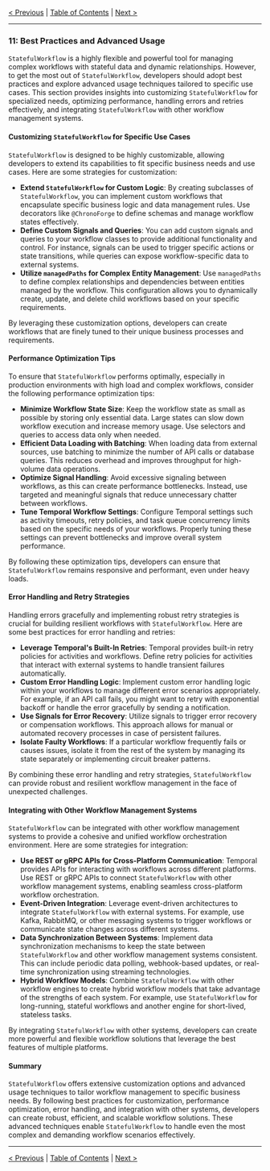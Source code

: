 [< Previous](./security_and_api_token_management.md) | [Table of Contents](./table_of_contents.md#table-of-contents) | [Next >](./conclusion_and_further_reading.md)

---

### 11: Best Practices and Advanced Usage

`StatefulWorkflow` is a highly flexible and powerful tool for managing complex workflows with stateful data and dynamic relationships. However, to get the most out of `StatefulWorkflow`, developers should adopt best practices and explore advanced usage techniques tailored to specific use cases. This section provides insights into customizing `StatefulWorkflow` for specialized needs, optimizing performance, handling errors and retries effectively, and integrating `StatefulWorkflow` with other workflow management systems.

#### Customizing `StatefulWorkflow` for Specific Use Cases

`StatefulWorkflow` is designed to be highly customizable, allowing developers to extend its capabilities to fit specific business needs and use cases. Here are some strategies for customization:

- **Extend `StatefulWorkflow` for Custom Logic**: By creating subclasses of `StatefulWorkflow`, you can implement custom workflows that encapsulate specific business logic and data management rules. Use decorators like `@ChronoForge` to define schemas and manage workflow states effectively.
- **Define Custom Signals and Queries**: You can add custom signals and queries to your workflow classes to provide additional functionality and control. For instance, signals can be used to trigger specific actions or state transitions, while queries can expose workflow-specific data to external systems.
- **Utilize `managedPaths` for Complex Entity Management**: Use `managedPaths` to define complex relationships and dependencies between entities managed by the workflow. This configuration allows you to dynamically create, update, and delete child workflows based on your specific requirements.

By leveraging these customization options, developers can create workflows that are finely tuned to their unique business processes and requirements.

#### Performance Optimization Tips

To ensure that `StatefulWorkflow` performs optimally, especially in production environments with high load and complex workflows, consider the following performance optimization tips:

- **Minimize Workflow State Size**: Keep the workflow state as small as possible by storing only essential data. Large states can slow down workflow execution and increase memory usage. Use selectors and queries to access data only when needed.
- **Efficient Data Loading with Batching**: When loading data from external sources, use batching to minimize the number of API calls or database queries. This reduces overhead and improves throughput for high-volume data operations.
- **Optimize Signal Handling**: Avoid excessive signaling between workflows, as this can create performance bottlenecks. Instead, use targeted and meaningful signals that reduce unnecessary chatter between workflows.
- **Tune Temporal Workflow Settings**: Configure Temporal settings such as activity timeouts, retry policies, and task queue concurrency limits based on the specific needs of your workflows. Properly tuning these settings can prevent bottlenecks and improve overall system performance.

By following these optimization tips, developers can ensure that `StatefulWorkflow` remains responsive and performant, even under heavy loads.

#### Error Handling and Retry Strategies

Handling errors gracefully and implementing robust retry strategies is crucial for building resilient workflows with `StatefulWorkflow`. Here are some best practices for error handling and retries:

- **Leverage Temporal's Built-In Retries**: Temporal provides built-in retry policies for activities and workflows. Define retry policies for activities that interact with external systems to handle transient failures automatically.
- **Custom Error Handling Logic**: Implement custom error handling logic within your workflows to manage different error scenarios appropriately. For example, if an API call fails, you might want to retry with exponential backoff or handle the error gracefully by sending a notification.
- **Use Signals for Error Recovery**: Utilize signals to trigger error recovery or compensation workflows. This approach allows for manual or automated recovery processes in case of persistent failures.
- **Isolate Faulty Workflows**: If a particular workflow frequently fails or causes issues, isolate it from the rest of the system by managing its state separately or implementing circuit breaker patterns.

By combining these error handling and retry strategies, `StatefulWorkflow` can provide robust and resilient workflow management in the face of unexpected challenges.

#### Integrating with Other Workflow Management Systems

`StatefulWorkflow` can be integrated with other workflow management systems to provide a cohesive and unified workflow orchestration environment. Here are some strategies for integration:

- **Use REST or gRPC APIs for Cross-Platform Communication**: Temporal provides APIs for interacting with workflows across different platforms. Use REST or gRPC APIs to connect `StatefulWorkflow` with other workflow management systems, enabling seamless cross-platform workflow orchestration.
- **Event-Driven Integration**: Leverage event-driven architectures to integrate `StatefulWorkflow` with external systems. For example, use Kafka, RabbitMQ, or other messaging systems to trigger workflows or communicate state changes across different systems.
- **Data Synchronization Between Systems**: Implement data synchronization mechanisms to keep the state between `StatefulWorkflow` and other workflow management systems consistent. This can include periodic data polling, webhook-based updates, or real-time synchronization using streaming technologies.
- **Hybrid Workflow Models**: Combine `StatefulWorkflow` with other workflow engines to create hybrid workflow models that take advantage of the strengths of each system. For example, use `StatefulWorkflow` for long-running, stateful workflows and another engine for short-lived, stateless tasks.

By integrating `StatefulWorkflow` with other systems, developers can create more powerful and flexible workflow solutions that leverage the best features of multiple platforms.

#### Summary

`StatefulWorkflow` offers extensive customization options and advanced usage techniques to tailor workflow management to specific business needs. By following best practices for customization, performance optimization, error handling, and integration with other systems, developers can create robust, efficient, and scalable workflow solutions. These advanced techniques enable `StatefulWorkflow` to handle even the most complex and demanding workflow scenarios effectively.

---

[< Previous](./security_and_api_token_management.md) | [Table of Contents](./table_of_contents.md#table-of-contents) | [Next >](./conclusion_and_further_reading.md)
